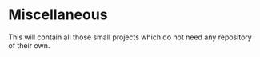 # Miscellaneous

This will contain all those small projects which do not need any repository of their own.
